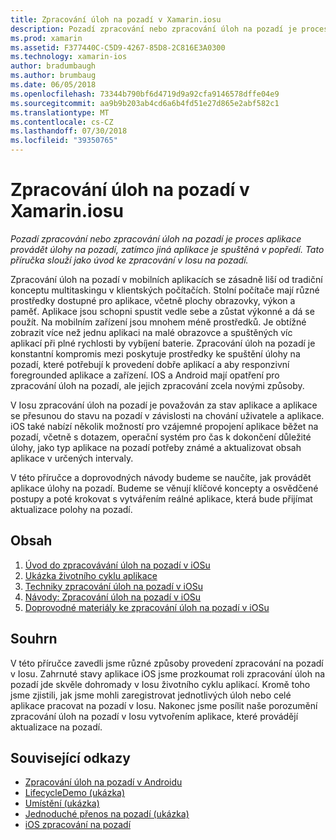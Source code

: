 ```yaml
---
title: Zpracování úloh na pozadí v Xamarin.iosu
description: Pozadí zpracování nebo zpracování úloh na pozadí je proces aplikace provádět úlohy na pozadí, zatímco jiná aplikace je spuštěná v popředí. Tato příručka slouží jako úvod ke zpracování v Iosu na pozadí.
ms.prod: xamarin
ms.assetid: F377440C-C5D9-4267-85D8-2C816E3A0300
ms.technology: xamarin-ios
author: bradumbaugh
ms.author: brumbaug
ms.date: 06/05/2018
ms.openlocfilehash: 73344b790bf6d4719d9a92cfa9146578dffe04e9
ms.sourcegitcommit: aa9b9b203ab4cd6a6b4fd51e27d865e2abf582c1
ms.translationtype: MT
ms.contentlocale: cs-CZ
ms.lasthandoff: 07/30/2018
ms.locfileid: "39350765"
---
```

# <a name="backgrounding-in-xamarinios"></a>Zpracování úloh na pozadí v Xamarin.iosu

_Pozadí zpracování nebo zpracování úloh na pozadí je proces aplikace provádět úlohy na pozadí, zatímco jiná aplikace je spuštěná v popředí. Tato příručka slouží jako úvod ke zpracování v Iosu na pozadí._

Zpracování úloh na pozadí v mobilních aplikacích se zásadně liší od tradiční konceptu multitaskingu v klientských počítačích. Stolní počítače mají různé prostředky dostupné pro aplikace, včetně plochy obrazovky, výkon a paměť. Aplikace jsou schopni spustit vedle sebe a zůstat výkonné a dá se použít. Na mobilním zařízení jsou mnohem méně prostředků. Je obtížné zobrazit více než jednu aplikaci na malé obrazovce a spuštěných víc aplikací při plné rychlosti by vybíjení baterie. Zpracování úloh na pozadí je konstantní kompromis mezi poskytuje prostředky ke spuštění úlohy na pozadí, které potřebují k provedení dobře aplikací a aby responzivní foregrounded aplikace a zařízení. IOS a Android mají opatření pro zpracování úloh na pozadí, ale jejich zpracování zcela novými způsoby.

V Iosu zpracování úloh na pozadí je považován za stav aplikace a aplikace se přesunou do stavu na pozadí v závislosti na chování uživatele a aplikace. iOS také nabízí několik možností pro vzájemné propojení aplikace běžet na pozadí, včetně s dotazem, operační systém pro čas k dokončení důležité úlohy, jako typ aplikace na pozadí potřeby známé a aktualizovat obsah aplikace v určených intervaly.

V této příručce a doprovodných návody budeme se naučíte, jak provádět aplikace úlohy na pozadí. Budeme se věnují klíčové koncepty a osvědčené postupy a poté krokovat s vytvářením reálné aplikace, která bude přijímat aktualizace polohy na pozadí.

## <a name="contents"></a>Obsah

1.  [Úvod do zpracovávání úloh na pozadí v iOSu](~/ios/app-fundamentals/backgrounding/introduction-to-backgrounding-in-ios.md)
1.  [Ukázka životního cyklu aplikace](~/ios/app-fundamentals/backgrounding/application-lifecycle-demo.md)
1.  [Techniky zpracování úloh na pozadí v iOSu](~/ios/app-fundamentals/backgrounding/ios-backgrounding-techniques/index.md)
1.  [Návody: Zpracování úloh na pozadí v iOSu](~/ios/app-fundamentals/backgrounding/ios-backgrounding-walkthroughs/index.md)
1.  [Doprovodné materiály ke zpracování úloh na pozadí v iOSu](~/ios/app-fundamentals/backgrounding/ios-backgrounding-guidance.md)

## <a name="summary"></a>Souhrn

V této příručce zavedli jsme různé způsoby provedení zpracování na pozadí v Iosu. Zahrnuté stavy aplikace iOS jsme prozkoumat roli zpracování úloh na pozadí jde skvěle dohromady v Iosu životního cyklu aplikací. Kromě toho jsme zjistili, jak jsme mohli zaregistrovat jednotlivých úloh nebo celé aplikace pracovat na pozadí v Iosu. Nakonec jsme posílit naše porozumění zpracování úloh na pozadí v Iosu vytvořením aplikace, které provádějí aktualizace na pozadí.



## <a name="related-links"></a>Související odkazy

- [Zpracování úloh na pozadí v Androidu](~/android/app-fundamentals/services/index.md)
- [LifecycleDemo (ukázka)](https://developer.xamarin.com/samples/monotouch/LifecycleDemo/)
- [Umístění (ukázka)](https://developer.xamarin.com/samples/monotouch/Location/)
- [Jednoduché přenos na pozadí (ukázka)](https://developer.xamarin.com/samples/monotouch/SimpleBackgroundTransfer/)
- [iOS zpracování na pozadí](https://developer.apple.com/library/ios/documentation/iPhone/Conceptual/iPhoneOSProgrammingGuide/BackgroundExecution/BackgroundExecution.html)
